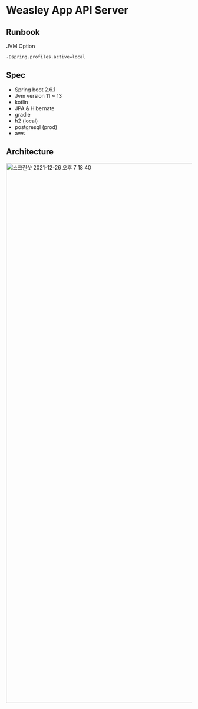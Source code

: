 # Weasley App API Server

## Runbook

JVM Option 

```cmd
-Dspring.profiles.active=local
```

## Spec

- Spring boot 2.6.1
- Jvm version 11 ~ 13 
- kotlin
- JPA & Hibernate 
- gradle
- h2 (local)
- postgresql (prod)
- aws

## Architecture 

<img width="1467" alt="스크린샷 2021-12-26 오후 7 18 40" src="https://user-images.githubusercontent.com/53357210/147405254-af2af1a4-a9f9-4fc2-93d9-83b7dc24dc5c.png">

